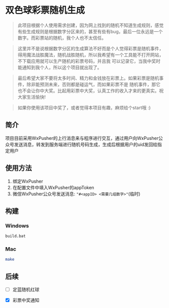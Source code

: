 # 双色球彩票随机生成
> 此项目根据个人使用需求创建，因为网上找到的随机不知道生成规则，感觉有些生成规则是根据数字分区来的，甚至有些有bug，最后一位永远是一个数字。而彩票站的随机，我个人也不太信任。  

> 这里并不是说根据数字分区的生成算法不好而是个人觉得彩票是随机事件，得用魔法战胜魔法，随机战胜随机，所以我希望有一个工具能不打开网站，不下载应用就可以生产随机的彩票号码，并且我 可以记录它，当我中奖时能通知到我个人，所以这个项目就出现了。 

> 最后希望大家不要将太多时间、精力和金钱放在彩票上。如果彩票是随机事件，除非能预测未来，否则都是碰运气，而如果彩票不是
> 随机事件，那它也不会让你中大奖。比起用彩票中大奖，认真工作的收入才来的更真实。祝大家生活愉快!

> 如果你使用该项目中奖了，或者觉得本项目有趣，麻烦给个start哦  :)  

## 简介
项目目前采用WxPusher的上行消息来与程序进行交互，通过用户向WxPusher公众号发送消息，转发到服务端进行随机号码生成，生成后根据用户的uid发回给指定用户

## 使用方法
1. 绑定WxPusher
2. 在配置文件中填入WxPusher的appToken
3. 微信WxPusher公众号发送消息: `"#<appID> <需要几组数字>"`(临时)

## 构建
### Windows
```bash
build.bat
```
### Mac
```bash
make
```

## 后续
- [ ] 定蓝随机红球
- [x] 彩票中奖通知


